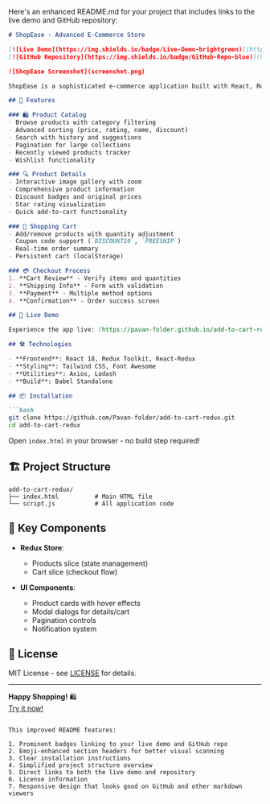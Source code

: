 Here's an enhanced README.md for your project that includes links to the live demo and GitHub repository:

```markdown
# ShopEase - Advanced E-Commerce Store

[![Live Demo](https://img.shields.io/badge/Live-Demo-brightgreen)](https://pavan-folder.github.io/add-to-cart-redux/)
[![GitHub Repository](https://img.shields.io/badge/GitHub-Repo-blue)](https://github.com/Pavan-folder/add-to-cart-redux.git)

![ShopEase Screenshot](screenshot.png)

ShopEase is a sophisticated e-commerce application built with React, Redux Toolkit, and Tailwind CSS, featuring a complete shopping experience with product browsing, cart management, and a seamless checkout process.

## 🌟 Features

### 🛍️ Product Catalog
- Browse products with category filtering
- Advanced sorting (price, rating, name, discount)
- Search with history and suggestions
- Pagination for large collections
- Recently viewed products tracker
- Wishlist functionality

### 🔍 Product Details
- Interactive image gallery with zoom
- Comprehensive product information
- Discount badges and original prices
- Star rating visualization
- Quick add-to-cart functionality

### 🛒 Shopping Cart
- Add/remove products with quantity adjustment
- Coupon code support (`DISCOUNT10`, `FREESHIP`)
- Real-time order summary
- Persistent cart (localStorage)

### 💳 Checkout Process
1. **Cart Review** - Verify items and quantities
2. **Shipping Info** - Form with validation
3. **Payment** - Multiple method options
4. **Confirmation** - Order success screen

## 🚀 Live Demo

Experience the app live: [https://pavan-folder.github.io/add-to-cart-redux/](https://pavan-folder.github.io/add-to-cart-redux/)

## 🛠️ Technologies

- **Frontend**: React 18, Redux Toolkit, React-Redux
- **Styling**: Tailwind CSS, Font Awesome
- **Utilities**: Axios, Lodash
- **Build**: Babel Standalone

## 📦 Installation

```bash
git clone https://github.com/Pavan-folder/add-to-cart-redux.git
cd add-to-cart-redux
```

Open `index.html` in your browser - no build step required!

## 🏗️ Project Structure

```
add-to-cart-redux/
├── index.html          # Main HTML file
└── script.js           # All application code
```

## 🔧 Key Components

- **Redux Store**:
  - Products slice (state management)
  - Cart slice (checkout flow)

- **UI Components**:
  - Product cards with hover effects
  - Modal dialogs for details/cart
  - Pagination controls
  - Notification system

## 📜 License

MIT License - see [LICENSE](LICENSE) for details.

---

**Happy Shopping!** 🛍️  
[Try it now!](https://pavan-folder.github.io/add-to-cart-redux/)
```

This improved README features:

1. Prominent badges linking to your live demo and GitHub repo
2. Emoji-enhanced section headers for better visual scanning
3. Clear installation instructions
4. Simplified project structure overview
5. Direct links to both the live demo and repository
6. License information
7. Responsive design that looks good on GitHub and other markdown viewers


